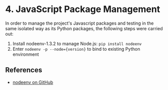 # 4. JavaScript Package Management

In order to manage the project's Javascript packages and testing in the same isolated way as its Python packages, the following steps were carried out:

1. Install nodeenv-1.3.2 to manage Node.js: `pip install nodeenv`
2. Enter `nodeenv -p --node={version}` to bind to existing Python environment

## References
- [nodeenv on GitHub](https://github.com/ekalinin/nodeenv)
